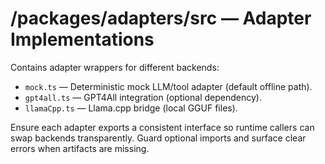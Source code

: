 # /packages/adapters/src — Adapter Implementations

Contains adapter wrappers for different backends:
- `mock.ts` — Deterministic mock LLM/tool adapter (default offline path).
- `gpt4all.ts` — GPT4All integration (optional dependency).
- `llamaCpp.ts` — Llama.cpp bridge (local GGUF files).

Ensure each adapter exports a consistent interface so runtime callers can swap
backends transparently. Guard optional imports and surface clear errors when
artifacts are missing.
